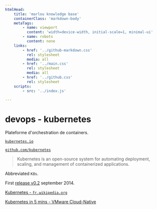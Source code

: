 ```yaml
---
htmlHead:
    title: 'marlou knowledge base' 
    containerClass: 'markdown-body'
    metaTags:
        - name: viewport
          content: 'width=device-width, initial-scale=1, minimal-ui'
        - name: robots
          content: none
    links:
        - href: '../github-markdown.css'
          rel: stylesheet
          media: all
        - href: '../main.css'
          rel: stylesheet
          media: all
        - href: '../github.css'
          rel: stylesheet
    scripts:
        - src: '../index.js'

---
```


# devops - kubernetes

Plateforme d'orchestration de containers.

[`kubernetes.io`](https://kubernetes.io/)

[`github.com/kubernetes`](https://github.com/kubernetes)

> Kubernetes is an open-source system for automating deployment, scaling, and management of containerized applications.

Abbreviated `K8s`.

First [release v0.2](https://github.com/kubernetes/kubernetes/releases/tag/v0.2) september 2014.

[Kubernetes - `fr.wikipedia.org`](https://fr.wikipedia.org/wiki/Kubernetes)

[Kubernetes in 5 mins - VMware Cloud-Native](https://www.youtube.com/watch?v=PH-2FfFD2PU)
